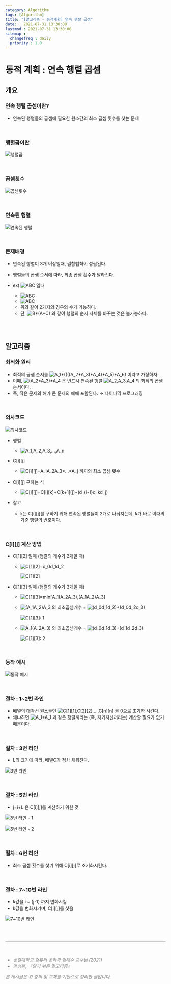 ```yaml
---
category: Algorithm
tags: [Algorithm]
title: "[알고리즘 - 동적계획] 연속 행렬 곱셈"
date:   2021-07-31 13:30:00 
lastmod : 2021-07-31 13:30:00
sitemap :
  changefreq : daily
  priority : 1.0
---
```


# 동적 계획 : 연속 행렬 곱셈

## 개요

### 연속 행렬 곱셈이란?

- 연속된 행렬들의 곱셈에 필요한 원소간의 최소 곱셈 횟수를 찾는 문제

<br>

### 행렬곱이란

![행렬곱](/assets/img/2021-07-31-ALGORITHM_DP_ChainedMatrixMultiplications/Untitled%2057.png)

<br>

### 곱셈횟수

![곱셈횟수](/assets/img/2021-07-31-ALGORITHM_DP_ChainedMatrixMultiplications/Untitled%2058.png)

<br>

### 연속된 행렬

![연속된 행렬](/assets/img/2021-07-31-ALGORITHM_DP_ChainedMatrixMultiplications/Untitled%2059.png)

<br>

### 문제배경

- 연속된 행렬이 3개 이상일때, 결합법칙이 성립된다.
- 행렬들의 곱셈 순서에 따라, 최종 곱셈 횟수가 달라진다.

- ex) ![A*B*C](https://latex.codecogs.com/svg.image?A*B*C) 일때
  - ![A*B*C](https://latex.codecogs.com/svg.image?(A*B)*C)
  - ![A*B*C](https://latex.codecogs.com/svg.image?A*(B*C))
  - 위와 같이 2가지의 경우의 수가 가능하다.  
  - 단, ![B*(A*C)](https://latex.codecogs.com/svg.image?B*(A*C)) 와 같이 행렬의 순서 자체를 바꾸는 것은 불가능하다.

<br><br>

## 알고리즘

### 최적화 원리

- 최적의 곱셈 순서를 ![A_1*((((A_2*A_3)*A_4)*A_5)*A_6)](https://latex.codecogs.com/svg.image?A_1*((((A_2*A_3)*A_4)*A_5)*A_6)) 이라고 가정하자.
- 이때, ![(A_2*A_3)*A_4](https://latex.codecogs.com/svg.image?(A_2*A_3)*A_4) 은  반드시 연속된 행렬 ![A_2,A_3,A_4](https://latex.codecogs.com/svg.image?A_2,A_3,A_4) 의 최적의 곱셈 순서이다.
- 즉, 작은 문제의 해가 큰 문제의 해에 포함된다. ⇒ 다이나믹 프로그래밍

<br>

### 의사코드

![의사코드](/assets/img/2021-07-31-ALGORITHM_DP_ChainedMatrixMultiplications/Untitled%2060.png)

- 행렬
  - ![A_1,A_2,A_3,...,A_n](https://latex.codecogs.com/svg.image?A_1,A_2,A_3,...,A_n)
- C[i][j]
  - ![C[i][j]=A_i*A_2*A_3*...*A_j](https://latex.codecogs.com/svg.image?C[i][j]=A_i*A_2*A_3*...*A_j) 까지의 최소 곱셈 횟수
- C[i][j] 구하는 식
  - ![C[i][j]=C[i][k]+C[k+1][j]+(d_{i-1}*d_k*d_j)](https://latex.codecogs.com/svg.image?C[i][j]=C[i][k]+C[k+1][j]+(d_{i-1}*d_k*d_j))

- 참고
  - k는 C[i][j]를 구하기 위해 연속된 행렬들이 2개로 나눠지는데, k가 바로 이때의 기준 행렬의 번호이다.

<br>

### C[i][j] 계산 방법

- C[1][2] 일때 (행렬의 개수가 2개일 때)
  - ![C[1][2]=d_0*d_1*d_2](https://latex.codecogs.com/svg.image?C[1][2]=d_0*d_1*d_2)

    ![C[1][2]](/assets/img/2021-07-31-ALGORITHM_DP_ChainedMatrixMultiplications/Untitled%2061.png)

- C[1][3] 일때 (행렬의 개수가 3개일 때)
  - ![C[1][3]=min[A_1(A_2A_3),(A_1A_2)A_3]](https://latex.codecogs.com/svg.image?C[1][3]=min[A_1(A_2A_3),(A_1A_2)A_3])

  - ![(A_1A_2)A_3](https://latex.codecogs.com/svg.image?(A_1A_2)A_3)
  의 최소곱셈개수 =
  ![(d_0*d_1*d_2)+(d_0*d_2*d_3)](https://latex.codecogs.com/svg.image?(d_0*d_1*d_2)+(d_0*d_2*d_3))
  
    ![C[1][3]: 1](/assets/img/2021-07-31-ALGORITHM_DP_ChainedMatrixMultiplications/Untitled%2062.png)

  - ![A_1(A_2A_3)](https://latex.codecogs.com/svg.image?A_1(A_2A_3))
  의 최소곱셈개수 =
  ![(d_0*d_1*d_3)+(d_1*d_2*d_3)](https://latex.codecogs.com/svg.image?(d_0*d_1*d_3)+(d_1*d_2*d_3))

    ![C[1][3]: 2](/assets/img/2021-07-31-ALGORITHM_DP_ChainedMatrixMultiplications/Untitled%2063.png)

<br>

### 동작 예시

![동작 예시](/assets/img/2021-07-31-ALGORITHM_DP_ChainedMatrixMultiplications/Untitled%2064.png)

<br>

### 절차 : 1~2번 라인

- 배열의 대각선 원소들인 ![C[1][1],C[2][2],...,C[n][n]](https://latex.codecogs.com/svg.image?C[1][1],C[2][2],...,C[n][n]) 을 0으로 초기화 시킨다.
- 왜냐하면 ![A_1*A_1](https://latex.codecogs.com/svg.image?A_1*A_1) 과 같은 행렬끼리는 (즉, 자기자신끼리는) 계산할 필요가 없기 때문이다.

<br>

### 절차 : 3번 라인

- L의 크기에 따라, 배열C가 점차 채워진다.

![3번 라인](/assets/img/2021-07-31-ALGORITHM_DP_ChainedMatrixMultiplications/Untitled%2065.png)

<br>

### 절차 : 5번 라인

- j=i+L 은 C[i][j]를 계산하기 위한 것

![5번 라인 - 1](/assets/img/2021-07-31-ALGORITHM_DP_ChainedMatrixMultiplications/Untitled%2066.png)

![5번 라인 - 2](/assets/img/2021-07-31-ALGORITHM_DP_ChainedMatrixMultiplications/Untitled%2067.png)

<br>

### 절차 : 6번 라인

- 최소 곱셈 횟수를 찾기 위해 C[i][j]로 초기화시킨다.

<br>

### 절차 : 7~10번 라인

- k값을 i ~ (j-1) 까지 변화시킴
- k값을 변화시키며, C[i][j]를 찾음

![7~10번 라인](/assets/img/2021-07-31-ALGORITHM_DP_ChainedMatrixMultiplications/Untitled%2068.png)

<br><br>

---

<br>
<div style="font-style: italic;color: gray;">
  <ul>
    <li>성결대학교 컴퓨터 공학과 임태수 교수님 (2021)</li>
    <li>양성봉, 『알기 쉬운 알고리즘』</li>
  </ul>
  본 게시글은 위 강의 및 교재를 기반으로 정리한 글입니다.
</div>